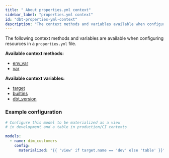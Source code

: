 ```yaml
---
title: " About properties.yml context"
sidebar_label: "properties.yml context"
id: "dbt-properties-yml-context"
description: "The context methods and variables available when configuring resources in a properties.yml file."
---
```


The following context methods and variables are available when configuring
resources in a `properties.yml` file.

**Available context methods:**
- [env_var](/reference/dbt-jinja-functions/env_var)
- [var](/reference/dbt-jinja-functions/var)

**Available context variables:**
- [target](/reference/dbt-jinja-functions/target)
- [builtins](/reference/dbt-jinja-functions/builtins)
- [dbt_version](/reference/dbt-jinja-functions/dbt_version)

### Example configuration

<File name='properties.yml'>

```yml
# Configure this model to be materialized as a view
# in development and a table in production/CI contexts

models:
  - name: dim_customers
    config:
      materialized: "{{ 'view' if target.name == 'dev' else 'table' }}"
```

</File>
